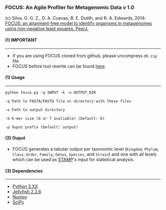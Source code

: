 ### FOCUS: An Agile Profiler for Metagenomic Data v 1.0

(c) Silva, G. G. Z., D. A. Cuevas, B. E. Dutilh, and R. A. Edwards, 2014: [FOCUS: an alignment-free model to identify organisms in metagenomes using non-negative least squares. PeerJ.](https://peerj.com/articles/425)


#### (!) IMPORTANT
-----
- If you are using FOCUS cloned from github, please uncompress `db.zip` file
- FOCUS  before tool rewrite can be found [here](https://github.com/metageni/FOCUS/archive/0.31.zip)

#### (1) Usage
-----

	python focus.py -q INPUT -k -o OUTPUT_DIR

	-q Path to FASTA/FASTQ file or directory with these files

	-o Path to output directory

	-k K-mer size (6 or 7 avaliable) (Default: 6)

    -p Ouput prefix (Default: output)



#### (2) Ouput

- FOCUS generates a tabular output per taxonomic level (`Kingdom`, `Phylum`, `Class`, `Order`, `Family`, `Genus`, `Species`, and `Strain`) and one with all levels which can be used as [STAMP](http://kiwi.cs.dal.ca/Software/STAMP)'s input for statistical analysis.


#### (3) Dependencies
------------
- [Python 3.XX](http://www.python.org/download)
- [Jellyfish 2.2.6](https://anaconda.org/conda-forge/jellyfish)
- [Numpy](https://github.com/numpy/numpy)
- [SciPy](https://github.com/scipy/scipy)
